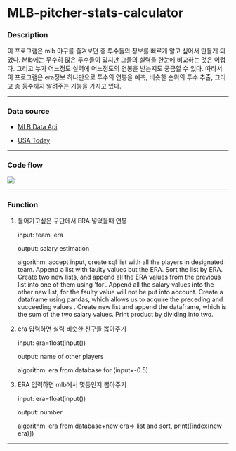 # MLB-pitcher-stats-calculator

### Description
이 프로그램은 mlb 야구를 즐겨보던 중 투수들의 정보를 빠르게 알고 싶어서 만들게 되었다. Mlb에는 무수히 많은 투수들이 있지만 그들의 실력을 한눈에 비교하는 것은 어렵다. 그리고 누가 어느정도 실력에 어느정도의 연봉을 받는지도 궁금할 수 있다. 따라서 이 프로그램은 era정보 하나만으로 투수의 연봉을 예측, 비슷한 순위의 투수 추출, 그리고 총 등수까지 알려주는 기능을 가지고 있다.
***

### Data source

+ [MLB Data Api]("https://appac.github.io/mlb-data-api-docs/")

+ [USA Today]("https://www.usatoday.com/sports/mlb/salaries/")
***

### Code flow
<div>
<img src=https://user-images.githubusercontent.com/70150687/91303293-c14e9800-e7e2-11ea-8584-39e7283e942f.jpg>
</div>

***

### Function
1) 들어가고싶은 구단에서 ERA 넣었을때 연봉

    input: team, era

    output: salary estimation

    algorithm: accept input, create sql list with all the players in designated team. Append a list with faulty values but the ERA. Sort the list by ERA. Create two new lists, and append all the ERA values from the previous list into one of them using ‘for’. Append all the salary values into the other new list, for the faulty value will not be put into account. Create a dataframe using pandas, which allows us to acquire the preceding and succeeding values . Create new list and append the dataframe, which is the sum of the two salary values. Print product by dividing into two.

2) era 입력하면 실력 비슷한 친구들 뽑아주기

    input: era=float(input())

    output: name of other players

    algorithm: era from database for (input+-0.5)

3) ERA 입력하면 mlb에서 몇등인지 뽑아주기

    input: era=float(input())

    output: number
    
    algorithm: era from database+new era⇒ list and sort, print([index(new era)])
***
